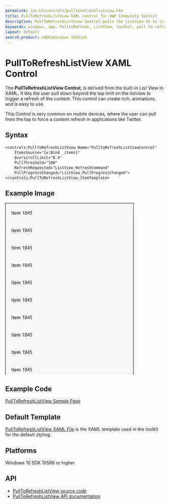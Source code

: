 ```yaml
---
permalink: /en-US/controls/pulltorefreshlistview.htm
title: PullToRefreshListView XAML Control for UWP Community Toolkit
description: PullToRefreshListView Control pulls the listview to to trigger a refresh in content
keywords: windows, app, PulltoRefresh, ListView, toolkit, pull to refresh, XAML, UWP 
layout: default
search.product: eADQiWindows 10XVcnh
---
```



# PullToRefreshListView XAML Control
The **PullToRefreshListView Control**, is derived from the built-in List View in XAML. It lets the user pull down beyond the top limit on the listview to trigger a refresh of the content. This control can create rich, animations, and is easy to use. 

This Control is very common on mobile devices, where the user can pull from the top to force a content refresh in applications like Twitter. 

## Syntax
```xaml
<controls:PullToRefreshListView Name="PullToRefreshListViewControl"
	ItemsSource="{x:Bind _items}"	
	OverscrollLimit="0.4"
	PullThreshold="100"
	RefreshRequested="ListView_RefreshCommand" 
	PullProgressChanged="ListView_PullProgressChanged">
</controls:PullToRefreshListView.ItemTemplate>
```

## Example Image
![PullToRefreshListView animation](/resources/images/Controls-PullToRefreshListView.gif "PullToRefreshListView")

## Example Code
[PullToRefreshListView Sample Page](https://github.com/Microsoft/UWPCommunityToolkit/tree/master/Microsoft.Toolkit.Uwp.SampleApp/SamplePages/PullToRefreshListView)

## Default Template 
[PullToRefreshListView XAML File](https://github.com/Microsoft/UWPCommunityToolkit/blob/master/Microsoft.Toolkit.Uwp.UI.Controls/PullToRefreshListView/PullToRefreshListView.xaml) is the XAML template used in the toolkit for the default styling.

## Platforms 
Windows 10 SDK 10586 or higher

## API
* [PullToRefreshListView source code](https://github.com/Microsoft/UWPCommunityToolkit/tree/master/Microsoft.Toolkit.Uwp.UI.Controls/PullToRefreshListView)
* [PullToRefreshListView API documentation](../api/Microsoft_Toolkit_Uwp_UI_Controls_PullToRefreshListView.htm)
